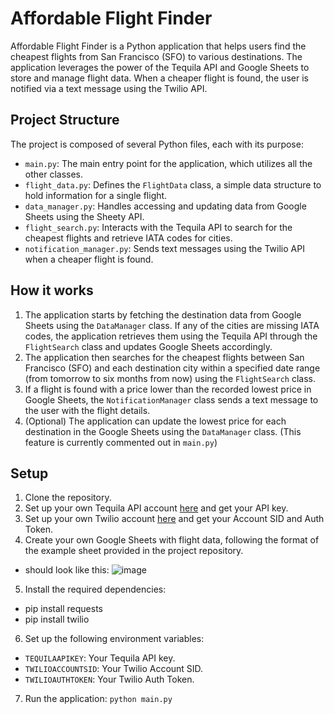 # Affordable Flight Finder

Affordable Flight Finder is a Python application that helps users find the cheapest flights from San Francisco (SFO) to various destinations. The application leverages the power of the Tequila API and Google Sheets to store and manage flight data. When a cheaper flight is found, the user is notified via a text message using the Twilio API.

## Project Structure

The project is composed of several Python files, each with its purpose:

- `main.py`: The main entry point for the application, which utilizes all the other classes.
- `flight_data.py`: Defines the `FlightData` class, a simple data structure to hold information for a single flight.
- `data_manager.py`: Handles accessing and updating data from Google Sheets using the Sheety API.
- `flight_search.py`: Interacts with the Tequila API to search for the cheapest flights and retrieve IATA codes for cities.
- `notification_manager.py`: Sends text messages using the Twilio API when a cheaper flight is found.

## How it works

1. The application starts by fetching the destination data from Google Sheets using the `DataManager` class. If any of the cities are missing IATA codes, the application retrieves them using the Tequila API through the `FlightSearch` class and updates Google Sheets accordingly.
2. The application then searches for the cheapest flights between San Francisco (SFO) and each destination city within a specified date range (from tomorrow to six months from now) using the `FlightSearch` class.
3. If a flight is found with a price lower than the recorded lowest price in Google Sheets, the `NotificationManager` class sends a text message to the user with the flight details.
4. (Optional) The application can update the lowest price for each destination in the Google Sheets using the `DataManager` class. (This feature is currently commented out in `main.py`)

## Setup

1. Clone the repository.
2. Set up your own Tequila API account [here](https://tequila.kiwi.com/portal/login) and get your API key.
3. Set up your own Twilio account [here](https://www.twilio.com/try-twilio) and get your Account SID and Auth Token.
4. Create your own Google Sheets with flight data, following the format of the example sheet provided in the project repository.
- should look like this:
![image](https://user-images.githubusercontent.com/92602228/235743025-ff81828c-ba4e-412f-8046-4b6e16871d6e.png)
5. Install the required dependencies:
- pip install requests
- pip install twilio
6. Set up the following environment variables:
- `TEQUILAAPIKEY`: Your Tequila API key.
- `TWILIOACCOUNTSID`: Your Twilio Account SID.
- `TWILIOAUTHTOKEN`: Your Twilio Auth Token.
7. Run the application: `python main.py`



